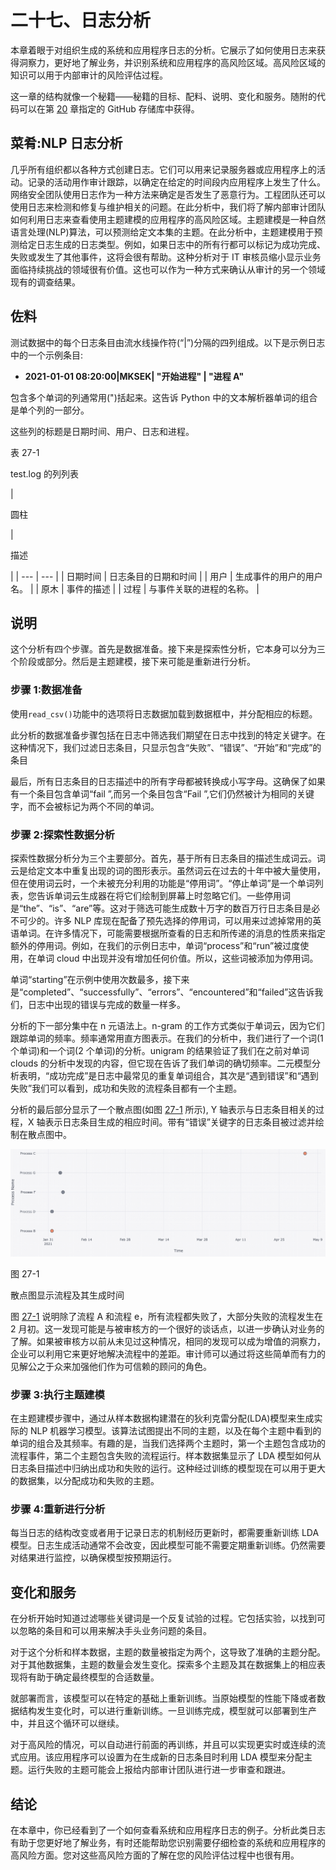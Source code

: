 # 二十七、日志分析

本章着眼于对组织生成的系统和应用程序日志的分析。它展示了如何使用日志来获得洞察力，更好地了解业务，并识别系统和应用程序的高风险区域。高风险区域的知识可以用于内部审计的风险评估过程。

这一章的结构就像一个秘籍——秘籍的目标、配料、说明、变化和服务。随附的代码可以在第 [20](20.html) 章指定的 GitHub 存储库中获得。

## 菜肴:NLP 日志分析

几乎所有组织都以各种方式创建日志。它们可以用来记录服务器或应用程序上的活动。记录的活动用作审计跟踪，以确定在给定的时间段内应用程序上发生了什么。网络安全团队使用日志作为一种方法来确定是否发生了恶意行为。工程团队还可以使用日志来检测和修复与维护相关的问题。在此分析中，我们将了解内部审计团队如何利用日志来查看使用主题建模的应用程序的高风险区域。主题建模是一种自然语言处理(NLP)算法，可以预测给定文本集的主题。在此分析中，主题建模用于预测给定日志生成的日志类型。例如，如果日志中的所有行都可以标记为成功完成、失败或发生了其他事件，这将会很有帮助。这种分析对于 IT 审核员缩小显示业务面临持续挑战的领域很有价值。这也可以作为一种方式来确认从审计的另一个领域现有的调查结果。

## 佐料

测试数据中的每个日志条目由流水线操作符(“|”)分隔的四列组成。以下是示例日志中的一个示例条目:

*   **2021-01-01 08:20:00|MKSEK| "开始进程" | "进程 A"**

包含多个单词的列通常用(")括起来。这告诉 Python 中的文本解析器单词的组合是单个列的一部分。

这些列的标题是日期时间、用户、日志和进程。

表 27-1

test.log 的列列表

<colgroup><col class="tcol1 align-left"> <col class="tcol2 align-left"></colgroup> 
| 

圆柱

 | 

描述

 |
| --- | --- |
| 日期时间 | 日志条目的日期和时间 |
| 用户 | 生成事件的用户的用户名。 |
| 原木 | 事件的描述 |
| 过程 | 与事件关联的进程的名称。 |

## 说明

这个分析有四个步骤。首先是数据准备。接下来是探索性分析，它本身可以分为三个阶段或部分。然后是主题建模，接下来可能是重新进行分析。

### 步骤 1:数据准备

使用`read_csv()`功能中的选项将日志数据加载到数据框中，并分配相应的标题。

此分析的数据准备步骤包括在日志中筛选我们期望在日志中找到的特定关键字。在这种情况下，我们过滤日志条目，只显示包含“失败”、“错误”、“开始”和“完成”的条目

最后，所有日志条目的日志描述中的所有字母都被转换成小写字母。这确保了如果有一个条目包含单词“fail ”,而另一个条目包含“Fail ”,它们仍然被计为相同的关键字，而不会被标记为两个不同的单词。

### 步骤 2:探索性数据分析

探索性数据分析分为三个主要部分。首先，基于所有日志条目的描述生成词云。词云是给定文本中重复出现的词的图形表示。虽然词云在过去的十年中被大量使用，但在使用词云时，一个未被充分利用的功能是“停用词”。“停止单词”是一个单词列表，您告诉单词云生成器在将它们绘制到屏幕上时忽略它们。一些停用词是“the”、“is”、“are”等。这对于筛选可能生成数十万字的数百万行日志条目是必不可少的。许多 NLP 库现在配备了预先选择的停用词，可以用来过滤掉常用的英语单词。在许多情况下，可能需要根据所查看的日志和所传递的消息的性质来指定额外的停用词。例如，在我们的示例日志中，单词“process”和“run”被过度使用，在单词 cloud 中出现并没有增加任何价值。所以，这些词被添加为停用词。

单词“starting”在示例中使用次数最多，接下来是“completed”、“successfully”、“errors”、“encountered”和“failed”这告诉我们，日志中出现的错误与完成的数量一样多。

分析的下一部分集中在 n 元语法上。n-gram 的工作方式类似于单词云，因为它们跟踪单词的频率。频率通常用直方图表示。在我们的分析中，我们进行了一个词(1 个单词)和一个词(2 个单词)的分析。unigram 的结果验证了我们在之前对单词 clouds 的分析中发现的内容，但它现在告诉了我们单词的确切频率。二元模型分析表明，“成功完成”是日志中最常见的重复单词组合，其次是“遇到错误”和“遇到失败”我们可以看到，成功和失败的流程条目都有一个主题。

分析的最后部分显示了一个散点图(如图 [27-1](#Fig1) 所示), Y 轴表示与日志条目相关的过程，X 轴表示日志条目生成的相应时间。带有“错误”关键字的日志条目被过滤并绘制在散点图中。

![](img/513842_1_En_27_Fig1_HTML.png)

图 27-1

散点图显示流程及其生成时间

图 [27-1](#Fig1) 说明除了流程 A 和流程 e，所有流程都失败了，大部分失败的流程发生在 2 月初。这一发现可能是与被审核方的一个很好的谈话点，以进一步确认对业务的了解。如果被审核方以前从未见过这种情况，相同的发现可以成为增值的洞察力，企业可以利用它来更好地解决流程中的差距。审计师可以通过将这些简单而有力的见解公之于众来加强他们作为可信赖的顾问的角色。

### 步骤 3:执行主题建模

在主题建模步骤中，通过从样本数据构建潜在的狄利克雷分配(LDA)模型来生成实际的 NLP 机器学习模型。该算法试图提出不同的主题，以及在每个主题中看到的单词的组合及其频率。有趣的是，当我们选择两个主题时，第一个主题包含成功的流程事件，第二个主题包含失败的流程运行。样本数据集显示了 LDA 模型如何从日志条目描述中归纳出成功和失败的运行。这种经过训练的模型现在可以用于更大的数据集，以分配成功和失败的主题。

### 步骤 4:重新进行分析

每当日志的结构改变或者用于记录日志的机制经历更新时，都需要重新训练 LDA 模型。日志生成活动通常不会改变，因此模型可能不需要定期重新训练。仍然需要对结果进行监控，以确保模型按预期运行。

## 变化和服务

在分析开始时知道过滤哪些关键词是一个反复试验的过程。它包括实验，以找到可以忽略的条目和可以用来解决手头业务问题的条目。

对于这个分析和样本数据，主题的数量被指定为两个，这导致了准确的主题分配。对于其他数据集，主题的数量会发生变化。探索多个主题及其在数据集上的相应表现将有助于确定最终模型的合适数量。

就部署而言，该模型可以在特定的基础上重新训练。当原始模型的性能下降或者数据结构发生变化时，可以进行重新训练。一旦训练完成，模型就可以部署到生产中，并且这个循环可以继续。

对于高风险的情况，可以自动进行前面的再训练，并且可以实现更实时或连续的流式应用。该应用程序可以设置为在生成新的日志条目时利用 LDA 模型来分配主题。运行失败的主题可能会上报给内部审计团队进行进一步审查和跟进。

## 结论

在本章中，你已经看到了一个如何查看系统和应用程序日志的例子。分析此类日志有助于您更好地了解业务，有时还能帮助您识别需要仔细检查的系统和应用程序的高风险方面。您对这些高风险方面的了解在您的风险评估过程中也很有用。
